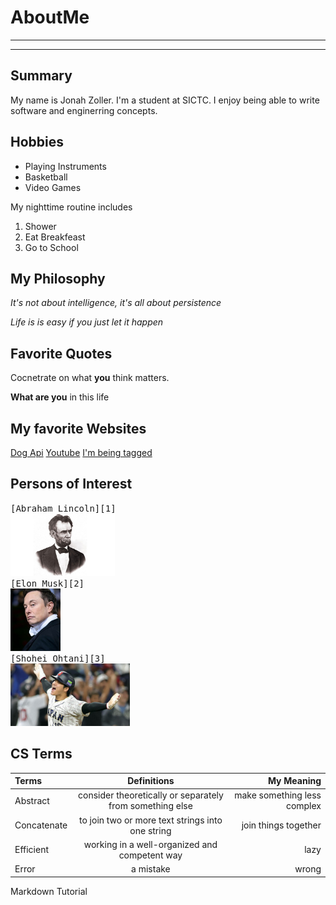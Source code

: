 # AboutMe
---
---
## Summary

[I have a new home]: https://redbirdrants.com/

My name is Jonah Zoller. I'm a student at SICTC. I enjoy being able to write software and enginerring concepts. 

[1]: https://en.wikipedia.org/wiki/Abraham_Lincoln
[2]: https://en.wikipedia.org/wiki/Elon_Musk
[3]: https://en.wikipedia.org/wiki/Shohei_Ohtani

## Hobbies
 - Playing Instruments
 - Basketball
 - Video Games

My nighttime routine includes
  1. Shower
  2. Eat Breakfeast
  3. Go to School
 
## My Philosophy

*It's not about intelligence, it's all about persistence*

_Life is is easy if you just let it happen_

## Favorite Quotes
Cocnetrate on what **you** think matters.

__What are you__ in this life

## My favorite Websites
[Dog Api](https://dog.ceo)
[Youtube](https://youtube.com)
[I'm being tagged][I have a NEW HOME]

## Persons of Interest
<kbd>
[Abraham Lincoln][1] <br>
<img src="img/abe.jpg" height="100px" widht="200px"> <br>
</kbd>
<kbd>
[Elon Musk][2] <br>
<img src="img/elon.jpg" height="100px" widht="200px"> <br>
</kbd>
<kbd>
[Shohei Ohtani][3] <br>
<img src="img/shohei.jpg" height="100px" widht="200px"> <br>
</kbd>

## CS Terms
| Terms | Definitions | My Meaning
| :- | :----: | ---:|
|Abstract| consider theoretically or separately from something else | make something less complex | 
|Concatenate| to join two or more text strings into one string | join things together|
|Efficient| working in a well-organized and competent way | lazy |
|Error| a mistake | wrong |

Markdown Tutorial
